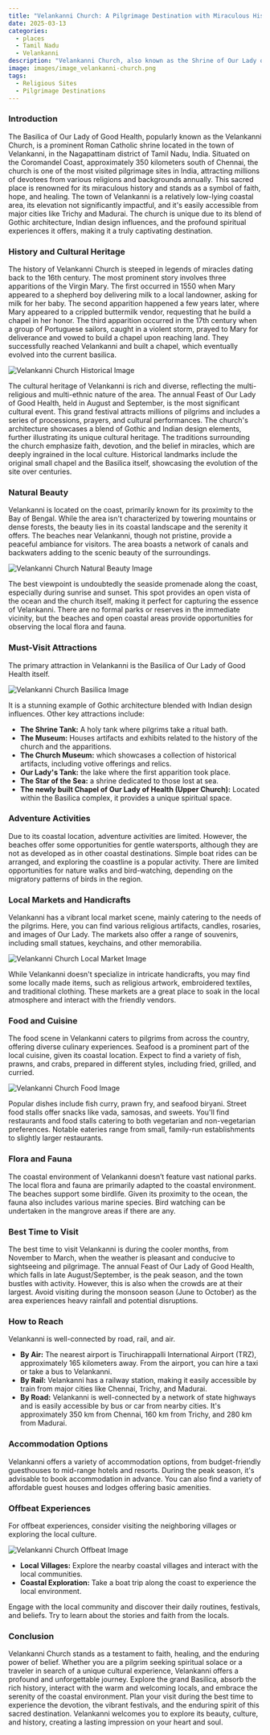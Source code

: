 ```yaml
---
title: "Velankanni Church: A Pilgrimage Destination with Miraculous History"
date: 2025-03-13
categories:
  - places
  - Tamil Nadu
  - Velankanni
description: "Velankanni Church, also known as the Shrine of Our Lady of Velankanni, is one of the oldest churches in India and a major pilgrimage destination for Christians. Established in 1593 by Portuguese missionaries, the church is dedicated to Mary, the Mother of Jesus, under the title 'Our Lady of Velankanni.' The church's architecture reflects a blend of Gothic and Tamil styles, and it holds significant cultural and historical importance in Tamil Nadu. The shrine is often referred to as the 'Lourdes of the East' due to its reputation for miraculous healings."
image: images/image_velankanni-church.png
tags: 
  - Religious Sites
  - Pilgrimage Destinations
---
```



### **Introduction**

The Basilica of Our Lady of Good Health, popularly known as the Velankanni Church, is a prominent Roman Catholic shrine located in the town of Velankanni, in the Nagapattinam district of Tamil Nadu, India. Situated on the Coromandel Coast, approximately 350 kilometers south of Chennai, the church is one of the most visited pilgrimage sites in India, attracting millions of devotees from various religions and backgrounds annually. This sacred place is renowned for its miraculous history and stands as a symbol of faith, hope, and healing. The town of Velankanni is a relatively low-lying coastal area, its elevation not significantly impactful, and it's easily accessible from major cities like Trichy and Madurai. The church is unique due to its blend of Gothic architecture, Indian design influences, and the profound spiritual experiences it offers, making it a truly captivating destination.

### **History and Cultural Heritage**

The history of Velankanni Church is steeped in legends of miracles dating back to the 16th century. The most prominent story involves three apparitions of the Virgin Mary. The first occurred in 1550 when Mary appeared to a shepherd boy delivering milk to a local landowner, asking for milk for her baby. The second apparition happened a few years later, where Mary appeared to a crippled buttermilk vendor, requesting that he build a chapel in her honor. The third apparition occurred in the 17th century when a group of Portuguese sailors, caught in a violent storm, prayed to Mary for deliverance and vowed to build a chapel upon reaching land. They successfully reached Velankanni and built a chapel, which eventually evolved into the current basilica.

<img src="placeholder_image_tag_velankanni_church_history.jpg" alt="Velankanni Church Historical Image">

The cultural heritage of Velankanni is rich and diverse, reflecting the multi-religious and multi-ethnic nature of the area. The annual Feast of Our Lady of Good Health, held in August and September, is the most significant cultural event. This grand festival attracts millions of pilgrims and includes a series of processions, prayers, and cultural performances. The church's architecture showcases a blend of Gothic and Indian design elements, further illustrating its unique cultural heritage. The traditions surrounding the church emphasize faith, devotion, and the belief in miracles, which are deeply ingrained in the local culture. Historical landmarks include the original small chapel and the Basilica itself, showcasing the evolution of the site over centuries.

### **Natural Beauty**

Velankanni is located on the coast, primarily known for its proximity to the Bay of Bengal. While the area isn't characterized by towering mountains or dense forests, the beauty lies in its coastal landscape and the serenity it offers. The beaches near Velankanni, though not pristine, provide a peaceful ambiance for visitors. The area boasts a network of canals and backwaters adding to the scenic beauty of the surroundings.

<img src="placeholder_image_tag_velankanni_church_natural_beauty.jpg" alt="Velankanni Church Natural Beauty Image">

The best viewpoint is undoubtedly the seaside promenade along the coast, especially during sunrise and sunset. This spot provides an open vista of the ocean and the church itself, making it perfect for capturing the essence of Velankanni. There are no formal parks or reserves in the immediate vicinity, but the beaches and open coastal areas provide opportunities for observing the local flora and fauna.

### **Must-Visit Attractions**

The primary attraction in Velankanni is the Basilica of Our Lady of Good Health itself.

<img src="placeholder_image_tag_velankanni_church_basilica.jpg" alt="Velankanni Church Basilica Image">

It is a stunning example of Gothic architecture blended with Indian design influences. Other key attractions include:

*   **The Shrine Tank:** A holy tank where pilgrims take a ritual bath.
*   **The Museum:** Houses artifacts and exhibits related to the history of the church and the apparitions.
*   **The Church Museum:** which showcases a collection of historical artifacts, including votive offerings and relics.
*   **Our Lady's Tank:** the lake where the first apparition took place.
*   **The Star of the Sea:** a shrine dedicated to those lost at sea.
*   **The newly built Chapel of Our Lady of Health (Upper Church):** Located within the Basilica complex, it provides a unique spiritual space.

### **Adventure Activities**

Due to its coastal location, adventure activities are limited. However, the beaches offer some opportunities for gentle watersports, although they are not as developed as in other coastal destinations. Simple boat rides can be arranged, and exploring the coastline is a popular activity. There are limited opportunities for nature walks and bird-watching, depending on the migratory patterns of birds in the region.

### **Local Markets and Handicrafts**

Velankanni has a vibrant local market scene, mainly catering to the needs of the pilgrims. Here, you can find various religious artifacts, candles, rosaries, and images of Our Lady. The markets also offer a range of souvenirs, including small statues, keychains, and other memorabilia.

<img src="placeholder_image_tag_velankanni_church_market.jpg" alt="Velankanni Church Local Market Image">

While Velankanni doesn't specialize in intricate handicrafts, you may find some locally made items, such as religious artwork, embroidered textiles, and traditional clothing. These markets are a great place to soak in the local atmosphere and interact with the friendly vendors.

### **Food and Cuisine**

The food scene in Velankanni caters to pilgrims from across the country, offering diverse culinary experiences. Seafood is a prominent part of the local cuisine, given its coastal location. Expect to find a variety of fish, prawns, and crabs, prepared in different styles, including fried, grilled, and curried.

<img src="placeholder_image_tag_velankanni_church_food.jpg" alt="Velankanni Church Food Image">

Popular dishes include fish curry, prawn fry, and seafood biryani. Street food stalls offer snacks like vada, samosas, and sweets. You'll find restaurants and food stalls catering to both vegetarian and non-vegetarian preferences. Notable eateries range from small, family-run establishments to slightly larger restaurants.

### **Flora and Fauna**

The coastal environment of Velankanni doesn’t feature vast national parks. The local flora and fauna are primarily adapted to the coastal environment. The beaches support some birdlife. Given its proximity to the ocean, the fauna also includes various marine species. Bird watching can be undertaken in the mangrove areas if there are any.

### **Best Time to Visit**

The best time to visit Velankanni is during the cooler months, from November to March, when the weather is pleasant and conducive to sightseeing and pilgrimage. The annual Feast of Our Lady of Good Health, which falls in late August/September, is the peak season, and the town bustles with activity. However, this is also when the crowds are at their largest. Avoid visiting during the monsoon season (June to October) as the area experiences heavy rainfall and potential disruptions.

### **How to Reach**

Velankanni is well-connected by road, rail, and air.

*   **By Air:** The nearest airport is Tiruchirappalli International Airport (TRZ), approximately 165 kilometers away. From the airport, you can hire a taxi or take a bus to Velankanni.
*   **By Rail:** Velankanni has a railway station, making it easily accessible by train from major cities like Chennai, Trichy, and Madurai.
*   **By Road:** Velankanni is well-connected by a network of state highways and is easily accessible by bus or car from nearby cities. It's approximately 350 km from Chennai, 160 km from Trichy, and 280 km from Madurai.

### **Accommodation Options**

Velankanni offers a variety of accommodation options, from budget-friendly guesthouses to mid-range hotels and resorts. During the peak season, it's advisable to book accommodation in advance.
You can also find a variety of affordable guest houses and lodges offering basic amenities.

### **Offbeat Experiences**

For offbeat experiences, consider visiting the neighboring villages or exploring the local culture.

<img src="placeholder_image_tag_velankanni_church_offbeat.jpg" alt="Velankanni Church Offbeat Image">

*   **Local Villages:** Explore the nearby coastal villages and interact with the local communities.
*   **Coastal Exploration:** Take a boat trip along the coast to experience the local environment.

Engage with the local community and discover their daily routines, festivals, and beliefs. Try to learn about the stories and faith from the locals.

### **Conclusion**

Velankanni Church stands as a testament to faith, healing, and the enduring power of belief. Whether you are a pilgrim seeking spiritual solace or a traveler in search of a unique cultural experience, Velankanni offers a profound and unforgettable journey. Explore the grand Basilica, absorb the rich history, interact with the warm and welcoming locals, and embrace the serenity of the coastal environment. Plan your visit during the best time to experience the devotion, the vibrant festivals, and the enduring spirit of this sacred destination. Velankanni welcomes you to explore its beauty, culture, and history, creating a lasting impression on your heart and soul.


